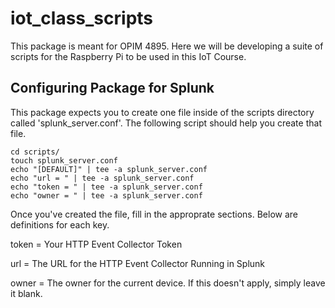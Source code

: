 # iot_class_scripts

This package is meant for OPIM 4895. Here we will be developing a suite of scripts for the Raspberry Pi to be used in this IoT Course. 


## Configuring Package for Splunk

This package expects you to create one file inside of the scripts directory called 'splunk_server.conf'. The following script should help you create that file. 

```
cd scripts/
touch splunk_server.conf
echo "[DEFAULT]" | tee -a splunk_server.conf
echo "url = " | tee -a splunk_server.conf
echo "token = " | tee -a splunk_server.conf
echo "owner = " | tee -a splunk_server.conf
```

Once you've created the file, fill in the approprate sections. Below are definitions for each key. 

token = Your HTTP Event Collector Token

url = The URL for the HTTP Event Collector Running in Splunk

owner = The owner for the current device. If this doesn't apply, simply leave it blank.
